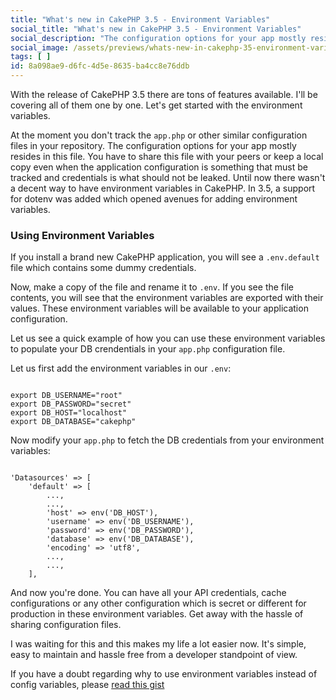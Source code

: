 ```yaml
---
title: "What's new in CakePHP 3.5 - Environment Variables"
social_title: "What's new in CakePHP 3.5 - Environment Variables"
social_description: "The configuration options for your app mostly resides in this file. You have to share this file with your peers or keep a local copy even when the application configuration is something that must be tracked and credentials is what should not be leaked. Until now there wasn't a decent way to have environment variables in CakePHP. In 3.5, a support for dotenv was added which opened avenues for adding environment variables."
social_image: /assets/previews/whats-new-in-cakephp-35-environment-variables.png
tags: [ ]
id: 8a098ae9-d6fc-4d5e-8635-ba4cc8e76ddb
---
```

With the release of CakePHP 3.5 there are tons of features available. I'll be covering all of them one by one. Let's get started with the environment variables.

At the moment you don't track the <code class="language-markdown">app.php</code> or other similar configuration files in your repository. The configuration options for your app mostly resides in this file. You have to share this file with your peers or keep a local copy even when the application configuration is something that must be tracked and credentials is what should not be leaked. Until now there wasn't a decent way to have environment variables in CakePHP. In 3.5, a support for dotenv was added which opened avenues for adding environment variables.


### Using Environment Variables

If you install a brand new CakePHP application, you will see a <code class="language-markdown">.env.default</code> file which contains some dummy credentials.

Now, make a copy of the file and rename it to <code class="language-markdown">.env</code>. If you see the file contents, you will see that the environment variables are exported with their values. These environment variables will be available to your application configuration.

Let us see a quick example of how you can use these environment variables to populate your DB crendentials in your <code class="language-markdown">app.php</code> configuration file.

Let us first add the environment variables in our <code class="language-markdown">.env</code>:

~~~.language-php

export DB_USERNAME="root"
export DB_PASSWORD="secret"
export DB_HOST="localhost"
export DB_DATABASE="cakephp"
~~~

Now modify your <code class="language-markdown">app.php</code> to fetch the DB credentials from your environment variables:

~~~.language-php

'Datasources' => [
    'default' => [
        ...,
        ...,
        'host' => env('DB_HOST'),
        'username' => env('DB_USERNAME'),
        'password' => env('DB_PASSWORD'),
        'database' => env('DB_DATABASE'),
        'encoding' => 'utf8',
        ...,
        ...,
    ],
~~~

And now you're done. You can have all your API credentials, cache configurations or any other configuration which is secret or different for production in these environment variables. Get away with the hassle of sharing configuration files.

I was waiting for this and this makes my life a lot easier now. It's simple, easy to maintain and hassle free from a developer standpoint of view.

If you have a doubt regarding why to use environment variables instead of config variables, please [read this gist](https://gist.github.com/telent/9742059)